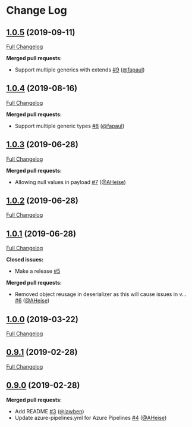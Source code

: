 # Change Log

## [1.0.5](https://github.com/bakdata/generic-avro-reflect/tree/1.0.5) (2019-09-11)
[Full Changelog](https://github.com/bakdata/generic-avro-reflect/compare/1.0.4...1.0.5)

**Merged pull requests:**

- Support multiple generics with extends [\#9](https://github.com/bakdata/generic-avro-reflect/pull/9) ([@fapaul](https://github.com/fapaul))

## [1.0.4](https://github.com/bakdata/generic-avro-reflect/tree/1.0.4) (2019-08-16)
[Full Changelog](https://github.com/bakdata/generic-avro-reflect/compare/1.0.3...1.0.4)

**Merged pull requests:**

- Support multiple generic types [\#8](https://github.com/bakdata/generic-avro-reflect/pull/8) ([@fapaul](https://github.com/fapaul))

## [1.0.3](https://github.com/bakdata/generic-avro-reflect/tree/1.0.3) (2019-06-28)
[Full Changelog](https://github.com/bakdata/generic-avro-reflect/compare/1.0.2...1.0.3)

**Merged pull requests:**

- Allowing null values in payload [\#7](https://github.com/bakdata/generic-avro-reflect/pull/7) ([@AHeise](https://github.com/AHeise))

## [1.0.2](https://github.com/bakdata/generic-avro-reflect/tree/1.0.2) (2019-06-28)
[Full Changelog](https://github.com/bakdata/generic-avro-reflect/compare/1.0.1...1.0.2)


## [1.0.1](https://github.com/bakdata/generic-avro-reflect/tree/1.0.1) (2019-06-28)
[Full Changelog](https://github.com/bakdata/generic-avro-reflect/compare/1.0.0...1.0.1)

**Closed issues:**

- Make a release [\#5](https://github.com/bakdata/generic-avro-reflect/issues/5)

**Merged pull requests:**

- Removed object reusage in deserializer as this will cause issues in v… [\#6](https://github.com/bakdata/generic-avro-reflect/pull/6) ([@AHeise](https://github.com/AHeise))

## [1.0.0](https://github.com/bakdata/generic-avro-reflect/tree/1.0.0) (2019-03-22)
[Full Changelog](https://github.com/bakdata/generic-avro-reflect/compare/0.9.1...1.0.0)


## [0.9.1](https://github.com/bakdata/generic-avro-reflect/tree/0.9.1) (2019-02-28)
[Full Changelog](https://github.com/bakdata/generic-avro-reflect/compare/0.9.0...0.9.1)


## [0.9.0](https://github.com/bakdata/generic-avro-reflect/tree/0.9.0) (2019-02-28)

**Merged pull requests:**

- Add README [\#3](https://github.com/bakdata/generic-avro-reflect/pull/3) ([@lawben](https://github.com/lawben))
- Update azure\-pipelines.yml for Azure Pipelines [\#4](https://github.com/bakdata/generic-avro-reflect/pull/4) ([@AHeise](https://github.com/AHeise))
